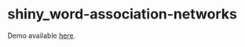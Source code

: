 # shiny_word-association-networks

Demo available [here](https://jasontimm.shinyapps.io/shiny_word-association-nets/).
